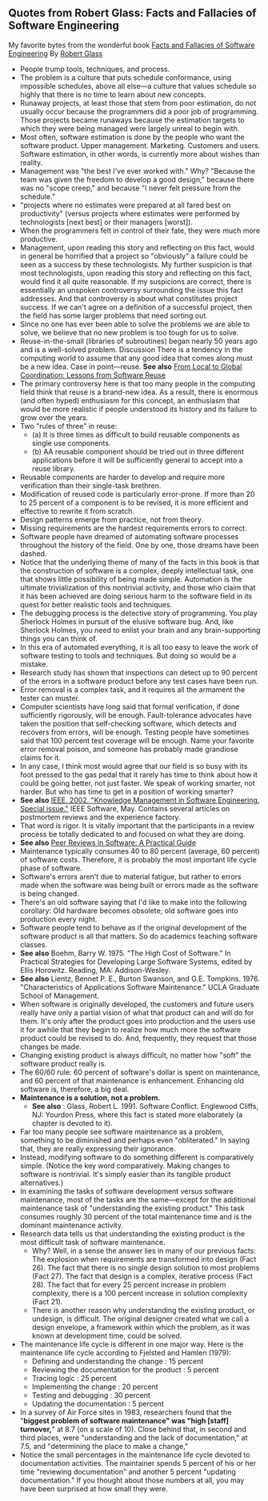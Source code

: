 ## Quotes from Robert Glass: Facts and Fallacies of Software Engineering ##

My favorite bytes from the wonderful book [Facts and Fallacies of Software Engineering](https://www.goodreads.com/book/show/83792.Facts_and_Fallacies_of_Software_Engineering) By [Robert Glass](http://www.robertlglass.com/)

* People trump tools, techniques, and process.
* The problem is a culture that puts schedule conformance, using impossible schedules, above all else—a culture that values schedule so highly that there is no time to learn about new concepts.
* Runaway projects, at least those that stem from poor estimation, do not usually occur because the programmers did a poor job of programming. Those projects became runaways because the estimation targets to which they were being managed were largely unreal to begin with.
* Most often, software estimation is done by the people who want the software product. Upper management. Marketing. Customers and users. Software estimation, in other words, is currently more about wishes than reality.
* Management was "the best I've ever worked with." Why? "Because the team was given the freedom to develop a good design," because there was no "scope creep," and because "I never felt pressure from the schedule."
* "projects where no estimates were prepared at all fared best on productivity" (versus projects where estimates were performed by technologists [next best] or their managers [worst]).
* When the programmers felt in control of their fate, they were much more productive.
* Management, upon reading this story and reflecting on this fact, would in general be horrified that a project so "obviously" a failure could be seen as a success by these technologists. My further suspicion is that most technologists, upon reading this story and reflecting on this fact, would find it all quite reasonable. If my suspicions are correct, there is essentially an unspoken controversy surrounding the issue this fact addresses. And that controversy is about what constitutes project success. If we can't agree on a definition of a successful project, then the field has some larger problems that need sorting out.
* Since no one has ever been able to solve the problems we are able to solve, we believe that no new problem is too tough for us to solve.
* Reuse-in-the-small (libraries of subroutines) began nearly 50 years ago and is a well-solved problem. Discussion There is a tendency in the computing world to assume that any good idea that comes along must be a new idea. Case in point—reuse. **See also** [From Local to Global Coordination: Lessons from
Software Reuse](https://www.cc.gatech.edu/~beki/c16.pdf)
* The primary controversy here is that too many people in the computing field think that reuse is a brand-new idea. As a result, there is enormous (and often hyped) enthusiasm for this concept, an enthusiasm that would be more realistic if people understood its history and its failure to grow over the years.
* Two "rules of three" in reuse: 
  * (a) It is three times as difficult to build reusable components as single use components.
  * (b) AA reusable component should be tried out in three different applications before it will be sufficiently general to accept into a reuse library.
* Reusable components are harder to develop and require more verification than their single-task brethren.
* Modification of reused code is particularly error-prone. If more than 20 to 25 percent of a component is to be revised, it is more efficient and effective to rewrite it from scratch.
* Design patterns emerge from practice, not from theory.
* Missing requirements are the hardest requirements errors to correct.
* Software people have dreamed of automating software processes throughout the history of the field. One by one, those dreams have been dashed.
* Notice that the underlying theme of many of the facts in this book is that the construction of software is a complex, deeply intellectual task, one that shows little possibility of being made simple. Automation is the ultimate trivialization of this nontrivial activity, and those who claim that it has been achieved are doing serious harm to the software field in its quest for better realistic tools and techniques.
* The debugging process is the detective story of programming. You play Sherlock Holmes in pursuit of the elusive software bug. And, like Sherlock Holmes, you need to enlist your brain and any brain-supporting things you can think of.
* In this era of automated everything, it is all too easy to leave the work of software testing to tools and techniques. But doing so would be a mistake.
* Research study has shown that inspections can detect up to 90 percent of the errors in a software product before any test cases have been run. 
* Error removal is a complex task, and it requires all the armament the tester can muster.
* Computer scientists have long said that formal verification, if done sufficiently rigorously, will be enough. Fault-tolerance advocates have taken the position that self-checking software, which detects and recovers from errors, will be enough. Testing people have sometimes said that 100 percent test coverage will be enough. Name your favorite error removal poison, and someone has probably made grandiose claims for it.
* In any case, I think most would agree that our field is so busy with its foot pressed to the gas pedal that it rarely has time to think about how it could be going better, not just faster. We speak of working smarter, not harder. But who has time to get in a position of working smarter?
* **See also** [IEEE. 2002. "Knowledge Management in Software Engineering. Special issue."](http://publications.aston.ac.uk/id/eprint/2841/1/Chapter.pdf) IEEE Software, May. Contains several articles on postmortem reviews and the experience factory.
* That word is rigor. It is vitally important that the participants in a review process be totally dedicated to and focused on what they are doing.
* **See also** [Peer Reviews in Software: A Practical Guide](https://www.goodreads.com/book/show/846008.Peer_Reviews_in_Software)
* Maintenance typically consumes 40 to 80 percent (average, 60 percent) of software costs. Therefore, it is probably the most important life cycle phase of software.
* Software's errors aren't due to material fatigue, but rather to errors made when the software was being built or errors made as the software is being changed.
* There's an old software saying that I'd like to make into the following corollary: Old hardware becomes obsolete; old software goes into production every night.
* Software people tend to behave as if the original development of the software product is all that matters. So do academics teaching software classes.
* **See also** Boehm, Barry W. 1975. "The High Cost of Software." In Practical Strategies for Developing Large Software Systems, edited by Ellis Horowitz. Reading, MA: Addison-Wesley.
* **See also** Lientz, Bennet P. E., Burton Swanson, and G.E. Tompkins. 1976. "Characteristics of Applications Software Maintenance." UCLA Graduate School of Management. 
* When software is originally developed, the customers and future users really have only a partial vision of what that product can and will do for them. It's only after the product goes into production and the users use it for awhile that they begin to realize how much more the software product could be revised to do. And, frequently, they request that those changes be made.
* Changing existing product is always difficult, no matter how "soft" the software product really is.
* The 60/60 rule: 60 percent of software's dollar is spent on maintenance, and 60 percent of that maintenance is enhancement. Enhancing old software is, therefore, a big deal.
* **Maintenance is a solution, not a problem.**
  * **See also** : Glass, Robert L. 1991. Software Conflict. Englewood Cliffs, NJ: Yourdon Press, where this fact is stated more elaborately (a chapter is devoted to it).
* Far too many people see software maintenance as a problem, something to be diminished and perhaps even "obliterated." In saying that, they are really expressing their ignorance.
* Instead, modifying software to do something different is comparatively simple. (Notice the key word comparatively. Making changes to software is nontrivial. It's simply easier than its tangible product alternatives.)
* In examining the tasks of software development versus software maintenance, most of the tasks are the same—except for the additional maintenance task of "understanding the existing product." This task consumes roughly 30 percent of the total maintenance time and is the dominant maintenance activity.
* Research data tells us that understanding the existing product is the most difficult task of software maintenance.
  * Why? Well, in a sense the answer lies in many of our previous facts: The explosion when requirements are transformed into design (Fact 26). The fact that there is no single design solution to most problems (Fact 27). The fact that design is a complex, iterative process (Fact 28). The fact that for every 25 percent increase in problem complexity, there is a 100 percent increase in solution complexity (Fact 21).
  * There is another reason why understanding the existing product, or undesign, is difficult. The original designer created what we call a design envelope, a framework within which the problem, as it was known at development time, could be solved.
* The maintenance life cycle is different in one major way. Here is the maintenance life cycle according to Fjelsted and Hamlen (1979):
  * Defining and understanding the change : 15 percent
  * Reviewing the documentation for the product : 5 percent
  * Tracing logic : 25 percent
  * Implementing the change : 20 percent
  * Testing and debugging : 30 percent
  * Updating the documentation : 5 percent
* In a survey of Air Force sites in 1983, researchers found that the "**biggest problem of software maintenance" was "high [staff] turnover,**" at 8.7 (on a scale of 10). Close behind that, in second and third places, were "understanding and the lack of documentation," at 7.5, and "determining the place to make a change,"
* Notice the small percentages in the maintenance life cycle devoted to documentation activities. The maintainer spends 5 percent of his or her time "reviewing documentation" and another 5 percent "updating documentation." If you thought about those numbers at all, you may have been surprised at how small they were.




